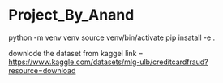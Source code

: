 # Project_By_Anand
python -m venv venv
source venv/bin/activate
pip insatall -e .

downlode the dataset from kaggel link = https://www.kaggle.com/datasets/mlg-ulb/creditcardfraud?resource=download
